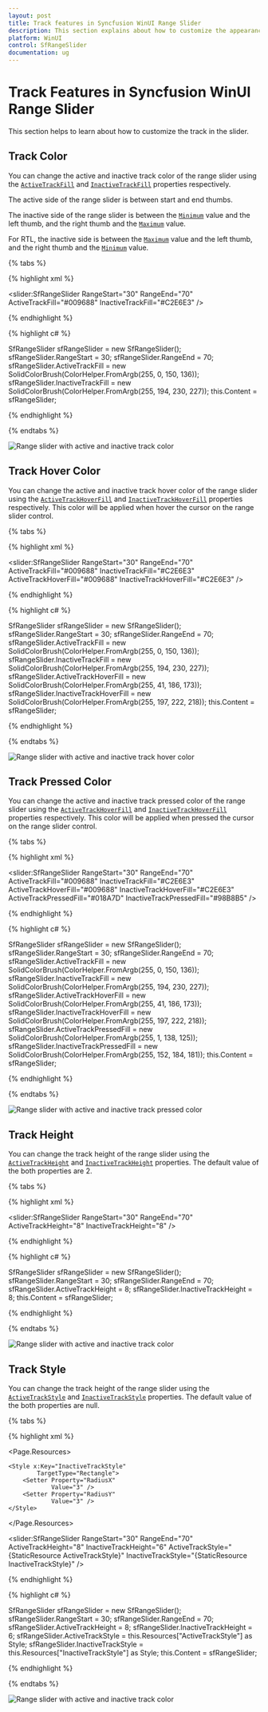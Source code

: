 ```yaml
---
layout: post
title: Track features in Syncfusion WinUI Range Slider
description: This section explains about how to customize the appearance of the track in Syncfusion WinUI Range Slider.
platform: WinUI
control: SfRangeSlider
documentation: ug
---
```


# Track Features in Syncfusion WinUI Range Slider

This section helps to learn about how to customize the track in the slider.

## Track Color

You can change the active and inactive track color of the range slider using the [`ActiveTrackFill`](https://help.syncfusion.com/cr/winui/Syncfusion.UI.Xaml.Sliders.SliderBase.html#Syncfusion_UI_Xaml_Sliders_SliderBase_ActiveTrackFill) and [`InactiveTrackFill`](https://help.syncfusion.com/cr/winui/Syncfusion.UI.Xaml.Sliders.SliderBase.html#Syncfusion_UI_Xaml_Sliders_SliderBase_InactiveTrackFill) properties respectively.

The active side of the range slider is between start and end thumbs.

The inactive side of the range slider is between the [`Minimum`](https://help.syncfusion.com/cr/winui/Syncfusion.UI.Xaml.Sliders.SliderBase.html#Syncfusion_UI_Xaml_Sliders_SliderBase_Minimum) value and the left thumb, and the right thumb and the [`Maximum`](https://help.syncfusion.com/cr/winui/Syncfusion.UI.Xaml.Sliders.SliderBase.html#Syncfusion_UI_Xaml_Sliders_SliderBase_Maximum) value.

For RTL, the inactive side is between the [`Maximum`](https://help.syncfusion.com/cr/winui/Syncfusion.UI.Xaml.Sliders.SliderBase.html#Syncfusion_UI_Xaml_Sliders_SliderBase_Maximum) value and the left thumb, and the right thumb and the [`Minimum`](https://help.syncfusion.com/cr/winui/Syncfusion.UI.Xaml.Sliders.SliderBase.html#Syncfusion_UI_Xaml_Sliders_SliderBase_Minimum) value.

{% tabs %}

{% highlight xml %}

<slider:SfRangeSlider RangeStart="30"
                      RangeEnd="70"
                      ActiveTrackFill="#009688"
                      InactiveTrackFill="#C2E6E3" />
      
{% endhighlight %}

{% highlight c# %}

SfRangeSlider sfRangeSlider = new SfRangeSlider();
sfRangeSlider.RangeStart = 30;
sfRangeSlider.RangeEnd = 70;
sfRangeSlider.ActiveTrackFill = new SolidColorBrush(ColorHelper.FromArgb(255, 0, 150, 136));
sfRangeSlider.InactiveTrackFill = new SolidColorBrush(ColorHelper.FromArgb(255, 194, 230, 227));
this.Content = sfRangeSlider;

{% endhighlight %}

{% endtabs %}

![Range slider with active and inactive track color](images/track/slider-activeInactiveFill.png)

## Track Hover Color

You can change the active and inactive track hover color of the range slider using the [`ActiveTrackHoverFill`](https://help.syncfusion.com/cr/winui/Syncfusion.UI.Xaml.Sliders.SliderBase.html#Syncfusion_UI_Xaml_Sliders_SliderBase_ActiveTrackHoverFill) and [`InactiveTrackHoverFill`](https://help.syncfusion.com/cr/winui/Syncfusion.UI.Xaml.Sliders.SliderBase.html#Syncfusion_UI_Xaml_Sliders_SliderBase_InactiveTrackHoverFill) properties respectively. This color will be applied when hover the cursor on the range slider control.

{% tabs %}

{% highlight xml %}

<slider:SfRangeSlider RangeStart="30"
                      RangeEnd="70"
                      ActiveTrackFill="#009688"
                      InactiveTrackFill="#C2E6E3"
                      ActiveTrackHoverFill="#009688"
                      InactiveTrackHoverFill="#C2E6E3" />

{% endhighlight %}

{% highlight c# %}

SfRangeSlider sfRangeSlider = new SfRangeSlider();
sfRangeSlider.RangeStart = 30;
sfRangeSlider.RangeEnd = 70;
sfRangeSlider.ActiveTrackFill = new SolidColorBrush(ColorHelper.FromArgb(255, 0, 150, 136));
sfRangeSlider.InactiveTrackFill = new SolidColorBrush(ColorHelper.FromArgb(255, 194, 230, 227));
sfRangeSlider.ActiveTrackHoverFill = new SolidColorBrush(ColorHelper.FromArgb(255, 41, 186, 173));
sfRangeSlider.InactiveTrackHoverFill = new SolidColorBrush(ColorHelper.FromArgb(255, 197, 222, 218));
this.Content = sfRangeSlider;

{% endhighlight %}

{% endtabs %}

![Range slider with active and inactive track hover color](images/track/slider-activeInactiveHoverFill.png)

## Track Pressed Color

You can change the active and inactive track pressed color of the range slider using the [`ActiveTrackHoverFill`](https://help.syncfusion.com/cr/winui/Syncfusion.UI.Xaml.Sliders.SliderBase.html#Syncfusion_UI_Xaml_Sliders_SliderBase_ActiveTrackHoverFill) and [`InactiveTrackHoverFill`](https://help.syncfusion.com/cr/winui/Syncfusion.UI.Xaml.Sliders.SliderBase.html#Syncfusion_UI_Xaml_Sliders_SliderBase_InactiveTrackHoverFill) properties respectively. This color will be applied when pressed the cursor on the range slider control.

{% tabs %}

{% highlight xml %}

<slider:SfRangeSlider RangeStart="30"
                      RangeEnd="70"
                      ActiveTrackFill="#009688"
                      InactiveTrackFill="#C2E6E3"
                      ActiveTrackHoverFill="#009688"
                      InactiveTrackHoverFill="#C2E6E3"
                      ActiveTrackPressedFill="#018A7D"
                      InactiveTrackPressedFill="#98B8B5"  />

{% endhighlight %}

{% highlight c# %}

SfRangeSlider sfRangeSlider = new SfRangeSlider();
sfRangeSlider.RangeStart = 30;
sfRangeSlider.RangeEnd = 70;
sfRangeSlider.ActiveTrackFill = new SolidColorBrush(ColorHelper.FromArgb(255, 0, 150, 136));
sfRangeSlider.InactiveTrackFill = new SolidColorBrush(ColorHelper.FromArgb(255, 194, 230, 227));
sfRangeSlider.ActiveTrackHoverFill = new SolidColorBrush(ColorHelper.FromArgb(255, 41, 186, 173));
sfRangeSlider.InactiveTrackHoverFill = new SolidColorBrush(ColorHelper.FromArgb(255, 197, 222, 218));
sfRangeSlider.ActiveTrackPressedFill = new SolidColorBrush(ColorHelper.FromArgb(255, 1, 138, 125));
sfRangeSlider.InactiveTrackPressedFill = new SolidColorBrush(ColorHelper.FromArgb(255, 152, 184, 181));
this.Content = sfRangeSlider;

{% endhighlight %}

{% endtabs %}

![Range slider with active and inactive track pressed color](images/track/slider-activeInactivePressedFill.png)

## Track Height

You can change the track height of the range slider using the [`ActiveTrackHeight`](https://help.syncfusion.com/cr/winui/Syncfusion.UI.Xaml.Sliders.SliderBase.html#Syncfusion_UI_Xaml_Sliders_SliderBase_ActiveTrackHeight) and [`InactiveTrackHeight`](https://help.syncfusion.com/cr/winui/Syncfusion.UI.Xaml.Sliders.SliderBase.html#Syncfusion_UI_Xaml_Sliders_SliderBase_InactiveTrackHeight) properties. The default value of the both properties are 2.

{% tabs %}

{% highlight xml %}

<slider:SfRangeSlider RangeStart="30"
                      RangeEnd="70"
                      ActiveTrackHeight="8"
                      InactiveTrackHeight="8"  />

{% endhighlight %}

{% highlight c# %}

SfRangeSlider sfRangeSlider = new SfRangeSlider();
sfRangeSlider.RangeStart = 30;
sfRangeSlider.RangeEnd = 70;
sfRangeSlider.ActiveTrackHeight = 8;
sfRangeSlider.InactiveTrackHeight = 8;
this.Content = sfRangeSlider;

{% endhighlight %}

{% endtabs %}

![Range slider with active and inactive track color](images/track/slider-activeInactiveTrackHeight.png)

## Track Style

You can change the track height of the range slider using the [`ActiveTrackStyle`](https://help.syncfusion.com/cr/winui/Syncfusion.UI.Xaml.Sliders.SliderBase.html#Syncfusion_UI_Xaml_Sliders_SliderBase_ActiveTrackStyle) and [`InactiveTrackStyle`](https://help.syncfusion.com/cr/winui/Syncfusion.UI.Xaml.Sliders.SliderBase.html#Syncfusion_UI_Xaml_Sliders_SliderBase_InactiveTrackStyle) properties. The default value of the both properties are null.

{% tabs %}

{% highlight xml %}

<Page.Resources>
    <Style x:Key="ActiveTrackStyle"
            TargetType="Rectangle">
        <Setter Property="RadiusX"
                Value="4" />
        <Setter Property="RadiusY"
                Value="4" />
    </Style>

    <Style x:Key="InactiveTrackStyle"
            TargetType="Rectangle">
        <Setter Property="RadiusX"
                Value="3" />
        <Setter Property="RadiusY"
                Value="3" />
    </Style>
</Page.Resources>
    
<slider:SfRangeSlider RangeStart="30"
                      RangeEnd="70"
                      ActiveTrackHeight="8"
                      InactiveTrackHeight="6"
                      ActiveTrackStyle="{StaticResource ActiveTrackStyle}"
                      InactiveTrackStyle="{StaticResource InactiveTrackStyle}" />

{% endhighlight %}

{% highlight c# %}

SfRangeSlider sfRangeSlider = new SfRangeSlider();
sfRangeSlider.RangeStart = 30;
sfRangeSlider.RangeEnd = 70;
sfRangeSlider.ActiveTrackHeight = 8;
sfRangeSlider.InactiveTrackHeight = 6;
sfRangeSlider.ActiveTrackStyle = this.Resources["ActiveTrackStyle"] as Style;
sfRangeSlider.InactiveTrackStyle = this.Resources["InactiveTrackStyle"] as Style;
this.Content = sfRangeSlider;

{% endhighlight %}

{% endtabs %}

![Range slider with active and inactive track color](images/track/slider-activeInactiveTrackStyle.png)